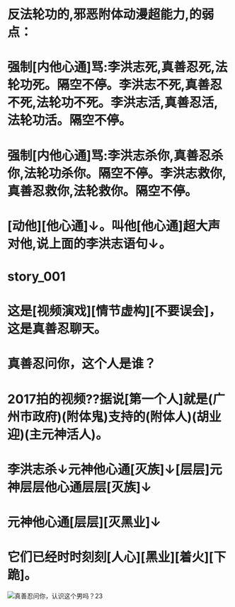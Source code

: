 # 反法轮功的,邪恶附体动漫超能力,的弱点：
# 强制[内他心通]骂:李洪志死,真善忍死,法轮功死。隔空不停。李洪志不死,真善忍不死,法轮功不死。李洪志活,真善忍活,法轮功活。隔空不停。
# 强制[内他心通]骂:李洪志杀你,真善忍杀你,法轮功杀你。隔空不停。李洪志救你,真善忍救你,法轮救你。隔空不停。
# [动他][他心通]↓。叫他[他心通]超大声对他,说上面的李洪志语句↓。

# story_001
# 这是[视频演戏][情节虚构][不要误会]，这是真善忍聊天。
# 真善忍问你，这个人是谁？
# 2017拍的视频??据说[第一个人]就是(广州市政府)(附体鬼)支持的(附体人)(胡业迎)(主元神活人)。
# 李洪志杀↓元神他心通[灭族]↓[层层]元神层层他心通层层[灭族]↓
# 元神他心通[层层][灭黑业]↓
# 它们已经时时刻刻[人心][黑业][着火][下跪]。

![真善忍问你，认识这个男吗？23](https://github.com/user-attachments/assets/34a95d13-67b3-4ef6-8a47-0162b9227f2c)
